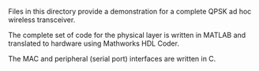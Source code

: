 Files in this directory provide a demonstration for a complete QPSK ad hoc wireless transceiver.

The complete set of code for the physical layer is written in MATLAB and translated to hardware using Mathworks HDL Coder. 

The MAC and peripheral (serial port) interfaces are written in C.
